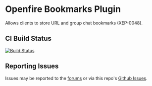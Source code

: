# Openfire Bookmarks Plugin

Allows clients to store URL and group chat bookmarks (XEP-0048).

## CI Build Status

[![Build Status](https://github.com/igniterealtime/openfire-bookmarks-plugin/workflows/Java%20CI/badge.svg)](https://github.com/igniterealtime/openfire-bookmarks-plugin/actions)

## Reporting Issues

Issues may be reported to the [forums](https://discourse.igniterealtime.org) or via this repo's [Github Issues](https://github.com/igniterealtime/openfire-bookmarks-plugin).
